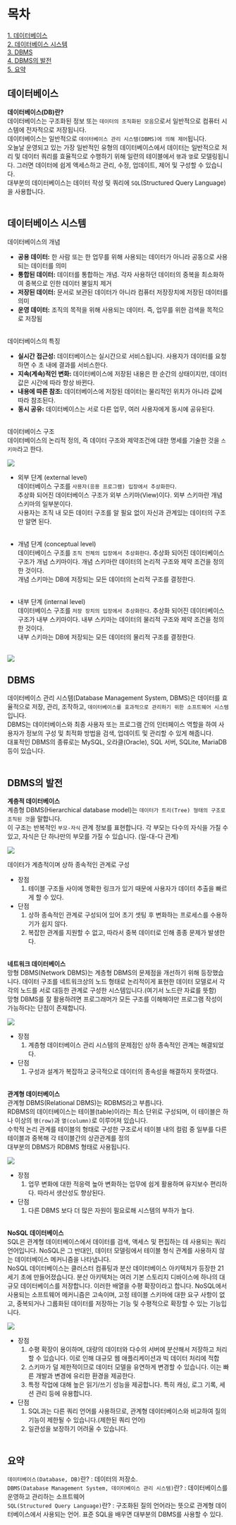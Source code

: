 # 목차 
[1. 데이터베이스](#데이터베이스) <br>
[2. 데이터베이스 시스템](#데이터베이스-시스템) <br>
[3. DBMS](#dbms) <br>
[4. DBMS의 발전](#dbms의-발전) <br>
[5. 요약](#요약) <br>

## 데이터베이스
**데이터베이스(DB)란?** <br>
데이터베이스는 구조화된 정보 또는 `데이터의 조직화된 모음`으로서 일반적으로 컴퓨터 시스템에 전자적으로 저장됩니다. <br>
데이터베이스는 일반적으로 `데이터베이스 관리 시스템(DBMS)에 의해 제어`됩니다. <br>
오늘날 운영되고 있는 가장 일반적인 유형의 데이터베이스에서 데이터는 일반적으로 처리 및 데이터 쿼리를 효율적으로 수행하기 위해 일련의 테이블에서 `행`과 `열`로 모델링됩니다. 그러면 데이터에 쉽게 액세스하고 관리, 수정, 업데이트, 제어 및 구성할 수 있습니다. <br>
대부분의 데이터베이스는 데이터 작성 및 쿼리에 `SQL`(Structured Query Language)을 사용합니다. <br><br>

## 데이터베이스 시스템
데이터베이스의 개념 <br>
- **공용 데이터:** 한 사람 또는 한 업무를 위해 사용되는 데이터가 아니라 공동으로 사용되는 데이터를 의미 <br>
- **통합된 데이터:** 데이터를 통합하는 개념. 각자 사용하던 데이터의 중복을 최소화하여 중복으로 인한 데이터 불일치 제거 <br>
- **저장된 데이터:** 문서로 보관된 데이터가 아니라 컴퓨터 저장장치에 저장된 데이터를 의미 <br>
- **운영 데이터:** 조직의 목적을 위해 사용되는 데이터. 즉, 업무를 위한 검색을 목적으로 저장됨 <br><br>

데이터베이스의 특징 <br>
- **실시간 접근성:** 데이터베이스는 실시간으로 서비스됩니다. 사용자가 데이터를 요청하면 수 초 내에 결과를 서비스한다. <br>
- **지속(계속)적인 변화:** 데이터베이스에 저장된 내용은 한 순간의 상태이지만, 데이터 값은 시간에 따라 항상 바뀐다. <br>
- **내용에 따른 참조:** 데이터베이스에 저장된 데이터는 물리적인 위치가 아니라 값에 따라 참조된다. <br>
- **동시 공유:** 데이터베이스는 서로 다른 업무, 여러 사용자에게 동시에 공유된다. <br><br>

데이터베이스 구조 <br>
데이터베이스의 논리적 정의, 즉 데이터 구조와 제약조건에 대한 명세를 기술한 것을 `스키마`라고 한다. <br>

<img src="https://github.com/z-wook/z-wook/assets/101041221/af7ad489-d60b-4394-87a8-623aabe92f0f">

- 외부 단계 (external level) <br>
데이터베이스 구조를 `사용자(응용 프로그램) 입장에서 추상화한다`. <br>
추상화 되어진 데이터베이스 구조가 외부 스키마(View)이다. 외부 스키마란 개념 스키마의 일부분이다. <br>
사용자는 조직 내 모든 데이터 구조를 알 필요 없이 자신과 관계있는 데이터의 구조만 알면 된다. <br><br>

- 개념 단계 (conceptual level) <br>
데이터베이스 구조를 `조직 전체의 입장에서 추상화한다`. 추상화 되어진 데이터베이스 구조가 개념 스키마이다. 개념 스키마란 데이터의 논리적 구조와 제약 조건을 정의한 것이다. <br>
개념 스키마는 DB에 저장되는 모든 데이터의 논리적 구조를 결정한다. <br><br>

- 내부 단계 (internal level) <br>
데이터베이스 구조를 `저장 장치의 입장에서 추상화한다`. 추상화 되어진 데이터베이스 구조가 내부 스키마이다. 내부 스키마는 데이터의 물리적 구조와 제약 조건을 정의한 것이다. <br>
내부 스키마는 DB에 저장되는 모든 데이터의 물리적 구조를 결정한다. <br><br>

<img src="https://github.com/z-wook/z-wook/assets/101041221/2a094339-fae1-4bc6-84ba-ddee5ff9aced"> <br>

## DBMS
데이터베이스 관리 시스템(Database Management System, DBMS)은 데이터를 효율적으로 저장, 관리, 조작하고, `데이터베이스를 효과적으로 관리하기 위한 소프트웨어 시스템`입니다. <br>
DBMS는 데이터베이스와 최종 사용자 또는 프로그램 간의 인터페이스 역할을 하여 사용자가 정보의 구성 및 최적화 방법을 검색, 업데이트 및 관리할 수 있게 해줍니다. <br>
대표적인 DBMS의 종류로는 MySQL, 오라클(Oracle), SQL 서버, SQLite, MariaDB 등이 있습니다. <br><br>

## DBMS의 발전
**계층적 데이터베이스** <br>
계층형 DBMS(Hierarchical database model)는 `데이터가 트리(Tree) 형태의 구조로 조직된 것`을 말합니다. <br>
이 구조는 반복적인 `부모-자식` 관계 정보를 표현합니다. 각 부모는 다수의 자식을 가질 수 있고, 자식은 단 하나만의 부모를 가질 수 있습니다. (일-대-다 관계)

<img src="https://github.com/z-wook/z-wook/assets/101041221/c73be60f-29ff-4b61-820f-f24ddd2ec822">

데이터가 계층적이며 상하 종속적인 관계로 구성 <br>

- 장점
  1. 테이블 구조들 사이에 명확한 링크가 있기 때문에 사용자가 데이터 추출을 빠르게 할 수 있다.
- 단점
  1. 상하 종속적인 관계로 구성되어 있어 초기 셋팅 후 변화하는 프로세스를 수용하기가 쉽지 않다.
  2. 복잡한 관계를 지원할 수 없고, 따라서 중복 데이터로 인해 종종 문제가 발생한다. <br><br>

**네트워크 데이터베이스** <br>
망형 DBMS(Network DBMS)는 계층형 DBMS의 문제점을 개선하기 위해 등장했습니다. 
데이터 구조를 네트워크상의 노드 형태로 논리적이게 표현한 데이터 모델로서 각각의 노드를 서로 대등한 관계로 구성한 시스템입니다.(여기서 노드란 자료를 뜻함) <br>
망형 DBMS를 잘 활용하려면 프로그래머가 모든 구조를 이해해야만 프로그램 작성이 가능하다는 단점이 존재합니다. <br>

<img src="https://github.com/z-wook/z-wook/assets/101041221/c3125179-eebe-4825-b81f-d20b4c999631"> <br>

- 장점
  1. 계층형 데이터베이스 관리 시스템의 문제점인 상하 종속적인 관계는 해결되었다.
- 단점
  1. 구성과 설계가 복잡하고 궁극적으로 데이터의 종속성을 해결하지 못하였다. <br><br>
  
**관계형 데이터베이스** <br>
관계형 DBMS(Relational DBMS)는 RDBMS라고 부릅니다. <br>
RDBMS의 데이터베이스는 테이블(table)이라는 최소 단위로 구성되며, 이 테이블은 하나 이상의 `행(row)`과 `열(column)`로 이루어져 있습니다. <br>
수학적 논리 관계를 테이블의 형태로 구성한 구조로서 테이블 내의 컬럼 중 일부를 다른 테이블과 중복해 각 테이블간의 상관관계를 정의 <br>
대부분의 DBMS가 RDBMS 형태로 사용됩니다. <br>

<img src="https://github.com/z-wook/z-wook/assets/101041221/63288517-5c77-44bf-8a4a-87d3bc57e493"> <br>


- 장점
  1. 업무 변화에 대한 적응력 높아 변화하는 업무에 쉽게 활용하며 유지보수 편리하다. 따라서 생산성도 향상된다.
- 단점
  1. 다른 DBMS 보다 더 많은 자원이 필요로해 시스템의 부하가 높다. <br><br>

**NoSQL 데이터베이스** <br>
SQL은 관계형 데이터베이스에서 데이터를 검색, 액세스 및 편집하는 데 사용되는 쿼리 언어입니다. NoSQL은 그 반대인, 데이터 모델링에서 테이블 형식 관계를 사용하지 않는 데이터베이스 메커니즘을 나타냅니다. <br>
NoSQL 데이터베이스는 클러스터 컴퓨팅과 분산 데이터베이스 아키텍처가 등장한 21세기 초에 만들어졌습니다. 분산 아키텍처는 여러 기본 스토리지 디바이스에 하나의 대규모 데이터베이스를 저장합니다. 이러한 배열을 수평 확장이라고 합니다. NoSQL에서 사용되는 소프트웨어 메커니즘은 고속이며, 고정 테이블 스키마에 대한 요구 사항이 없고, 중복되거나 그룹화된 데이터를 저장하는 기능 및 수평적으로 확장할 수 있는 기능입니다.

<img src="https://github.com/z-wook/z-wook/assets/101041221/5f0ce223-8933-481f-9d26-d9171a84fbaa"> <br>


- 장점
  1. 수평 확장이 용이하며, 대량의 데이터와 다수의 서버에 분산해서 저장하고 처리할 수 있습니다. 이로 인해 대규모 웹 애플리케이션과 빅 데이터 처리에 적합
  2. 스키마가 덜 제한적이므로 데이터 모델을 유연하게 변경할 수 있습니다. 이는 빠른 개발과 변경에 유리한 환경을 제공한다.
  3. 특정 작업에 대해 높은 읽기/쓰기 성능을 제공합니다. 특히 캐싱, 로그 기록, 세션 관리 등에 유용합니다.
- 단점
  1. SQL과는 다른 쿼리 언어를 사용하므로, 관계형 데이터베이스와 비교하여 질의 기능이 제한될 수 있습니다.(제한된 쿼리 언어)
  2. 일관성을 보장하기 어려울 수 있습니다. <br><br>


## 요약
`데이터베이스(Database, DB)`란? : 데이터의 저장소. <br>
`DBMS(Database Management System, 데이터베이스 관리 시스템)`란? : 데이터베이스를 운영하고 관리하는 소프트웨어 <br>
`SQL(Structured Query Language)`란? : 구조화된 질의 언어라는 뜻으로 관계형 데이터베이스에서 사용되는 언어. 표준 SQL을 배우면 대부분의 DBMS를 사용할 수 있다. <br>